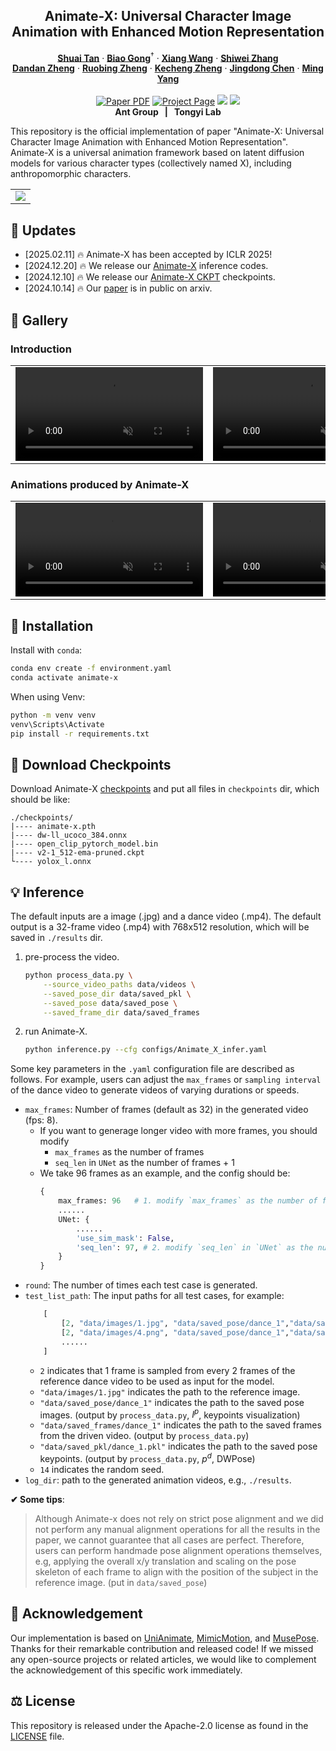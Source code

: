 
<p align="center">

  <h2 align="center">Animate-X: Universal Character Image Animation with Enhanced Motion Representation</h2>
  <p align="center">
    <a href=""><strong>Shuai Tan</strong></a>
    ·
    <a href="https://scholar.google.com/citations?user=BwdpTiQAAAAJ"><strong>Biao Gong</strong></a><sup>†</sup>
    ·
    <a href="https://scholar.google.com/citations?user=cQbXvkcAAAAJ"><strong>Xiang Wang</strong></a>
    ·
    <a href="https://scholar.google.com/citations?user=ZO3OQ-8AAAAJ"><strong>Shiwei Zhang</strong></a>
    <br>
    <a href="https://openreview.net/profile?id=~DanDan_Zheng1"><strong>Dandan Zheng</strong></a>
    ·
    <a href="https://scholar.google.com.hk/citations?user=S8FmqTUAAAAJ"><strong>Ruobing Zheng</strong></a>
    ·
    <a href="https://scholar.google.com/citations?user=hMDQifQAAAAJ"><strong>Kecheng Zheng</strong></a>
    ·
    <a href="https://openreview.net/profile?id=~Jingdong_Chen1"><strong>Jingdong Chen</strong></a>
    ·
    <a href="https://openreview.net/profile?id=~Ming_Yang2"><strong>Ming Yang</strong></a>            
    <br>
    <br>
        <a href="https://arxiv.org/abs/2410.10306"><img src='https://img.shields.io/badge/arXiv-Animate--X-red' alt='Paper PDF'></a>
        <a href='https://lucaria-academy.github.io/Animate-X/'><img src='https://img.shields.io/badge/Project_Page-Animate--X-blue' alt='Project Page'></a>
        <a href='https://mp.weixin.qq.com/s/vDR4kPLqnCUwfPiBNKKV9A'><img src='https://badges.aleen42.com/src/wechat.svg'></a>
        <a href='https://huggingface.co/Shuaishuai0219/Animate-X'><img src='https://img.shields.io/badge/%F0%9F%A4%97%20HuggingFace-Model-yellow'></a>
    <br>
    <b></a>Ant Group &nbsp; | &nbsp; </a>Tongyi Lab  </b>
    <br>
  </p>
</p>

This repository is the official implementation of paper "Animate-X: Universal Character Image Animation with Enhanced Motion Representation". Animate-X is a universal animation framework based on latent diffusion models for various character types (collectively named X), including anthropomorphic characters.
  <table align="center">
    <tr>
    <td>
      <img src="https://github.com/user-attachments/assets/fb2f4396-341f-4206-8d70-44d8b034f810">
    </td>
    </tr>
  </table>


## &#x1F4CC; Updates
* [2025.02.11] 🔥 Animate-X has been accepted by ICLR 2025!
* [2024.12.20] 🔥 We release our [Animate-X](https://github.com/antgroup/animate-x) inference codes.
* [2024.12.10] 🔥 We release our [Animate-X CKPT](https://huggingface.co/Shuaishuai0219/Animate-X) checkpoints.
* [2024.10.14] 🔥 Our [paper](https://arxiv.org/abs/2410.10306) is in public on arxiv.



<!-- <video controls loop src="https://cloud.video.taobao.com/vod/vs4L24EAm6IQ5zM3SbN5AyHCSqZIXwmuobrzqNztMRM.mp4" muted="false"></video> -->

## &#x1F304; Gallery
### Introduction 
<table class="center">
<tr>
    <td width=47% style="border: none">
        <video controls loop src="https://github.com/user-attachments/assets/085b70c4-cb68-4ac1-b45f-ed7f1c75bd5c" muted="false"></video>
    </td>
    <td width=53% style="border: none">
        <video controls loop src="https://github.com/user-attachments/assets/f6275c0d-fbca-43b4-b6d6-cf095723729e" muted="false"></video>
    </td>
</tr>
</table>

### Animations produced by Animate-X
<table class="center">
<tr>
    <td width=50% style="border: none">
        <video controls loop src="https://github.com/user-attachments/assets/732a3445-2054-4e7b-9c2d-9db21c39771e" muted="false"></video>
    </td>
        <td width=50% style="border: none">
        <video controls loop src="https://github.com/user-attachments/assets/f25af02c-e5be-4cab-ae64-c9e0b392643a" muted="false"></video>
    </td>
</tr>
</table>




## &#x1F680; Installation
Install with `conda`: 
```bash
conda env create -f environment.yaml
conda activate animate-x
```

When using Venv:

```sh
python -m venv venv
venv\Scripts\Activate
pip install -r requirements.txt
```



## &#x1F680; Download Checkpoints
Download Animate-X [checkpoints](https://huggingface.co/Shuaishuai0219/Animate-X) and put all files in `checkpoints` dir, which should be like:
```
./checkpoints/
|---- animate-x.pth 
|---- dw-ll_ucoco_384.onnx
|---- open_clip_pytorch_model.bin
|---- v2-1_512-ema-pruned.ckpt
└---- yolox_l.onnx
```

## &#x1F4A1; Inference 

The default inputs are a image (.jpg) and a dance video (.mp4). The default output is a 32-frame video (.mp4) with 768x512 resolution, which will be saved in `./results` dir.

1. pre-process the video.
    ```bash
    python process_data.py \
        --source_video_paths data/videos \
        --saved_pose_dir data/saved_pkl \
        --saved_pose data/saved_pose \
        --saved_frame_dir data/saved_frames
    ```
2. run Animate-X.
    ```bash
    python inference.py --cfg configs/Animate_X_infer.yaml 
    ```


Some key parameters in the `.yaml` configuration file are described as follows. For example, users can adjust the `max_frames` or `sampling interval` of the dance video to generate videos of varying durations or speeds.
- `max_frames`: Number of frames (default as 32) in the generated video (fps: 8).
    - If you want to generage longer video with more frames, you should modify
        - `max_frames` as the number of frames
        - `seq_len` in `UNet` as the number of frames + 1
    - We take 96 frames as an example, and the config should be:
        ```python
        {
            max_frames: 96   # 1. modify `max_frames` as the number of frames (e.g. 96)
            ......
            UNet: {
                ......
                'use_sim_mask': False,
                'seq_len': 97, # 2. modify `seq_len` in `UNet` as the number of frames + 1  (e.g. 97 = 96 + 1)
            }
        }
        ```
- `round`: The number of times each test case is generated.
- `test_list_path`: The input paths for all test cases, for example:
    ```python
        [
            [2, "data/images/1.jpg", "data/saved_pose/dance_1","data/saved_frames/dance_1","data/saved_pkl/dance_1.pkl", 14],
            [2, "data/images/4.png", "data/saved_pose/dance_1","data/saved_frames/dance_1","data/saved_pkl/dance_1.pkl", 14],
            ......
        ]
    ```
    - `2` indicates that 1 frame is sampled from every 2 frames of the reference dance video to be used as input for the model.
    - `"data/images/1.jpg"` indicates the path to the reference image.
    - `"data/saved_pose/dance_1"` indicates the path to the saved pose images. (output by `process_data.py`, $I^p$, keypoints visualization)
    - `"data/saved_frames/dance_1"` indicates the path to the saved frames from the driven video. (output by `process_data.py`)
    - `"data/saved_pkl/dance_1.pkl"` indicates the path to the saved pose keypoints. (output by `process_data.py`, $p^d$, DWPose)
    - `14` indicates the random seed.
- `log_dir`: path to the generated animation videos, e.g., `./results`.


**&#10004; Some tips**:

> Although Animate-x does not rely on strict pose alignment and we did not perform any manual alignment operations for all the results in the paper, we cannot guarantee that all cases are perfect. Therefore, users can perform handmade pose alignment operations themselves, e.g, applying the overall x/y translation and scaling on the pose skeleton of each frame to align with the position of the subject in the reference image. (put in `data/saved_pose`) 


## &#x1F4E7; Acknowledgement
Our implementation is based on [UniAnimate](https://github.com/ali-vilab/UniAnimate), [MimicMotion](https://github.com/Tencent/MimicMotion), and [MusePose](https://github.com/TMElyralab/MusePose). Thanks for their remarkable contribution and released code! If we missed any open-source projects or related articles, we would like to complement the acknowledgement of this specific work immediately.

## &#x2696; License
This repository is released under the Apache-2.0 license as found in the [LICENSE](LICENSE) file.
